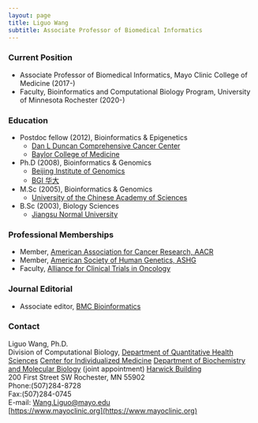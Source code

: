 ```yaml
---
layout: page
title: Liguo Wang
subtitle: Associate Professor of Biomedical Informatics
---
```


### Current Position

- Associate Professor of Biomedical Informatics, Mayo Clinic College of Medicine (2017-)
- Faculty, Bioinformatics and Computational Biology Program, University of Minnesota Rochester (2020-)

### Education

- Postdoc fellow (2012), Bioinformatics & Epigenetics
	- [Dan L Duncan Comprehensive Cancer Center](https://www.bcm.edu/centers/cancer-center)
	- [Baylor College of Medicine](https://www.bcm.edu/) 
- Ph.D (2008), Bioinformatics & Genomics
	- [Beijing Institute of Genomics](http://english.big.cas.cn/)
	- [BGI 华大](https://en.genomics.cn/)
- M.Sc (2005), Bioinformatics & Genomics
	- [University of the Chinese Academy of Sciences](http://english.ucas.ac.cn/)
- B.Sc (2003), Biology Sciences
	- [Jiangsu Normal University](http://en.jsnu.edu.cn/)

### Professional Memberships

- Member, [American Association for Cancer Research, AACR](https://www.aacr.org/)
- Member, [American Society of Human Genetics, ASHG](https://www.ashg.org/)
- Faculty, [Alliance for Clinical Trials in Oncology](https://www.allianceforclinicaltrialsinoncology.org/)

### Journal Editorial

- Associate editor, [BMC Bioinformatics](https://bmcbioinformatics.biomedcentral.com/about)

### Contact
Liguo Wang, Ph.D.  
Division of Computational Biology, [Department of Quantitative Health Sciences](https://www.mayo.edu/research/departments-divisions/department-health-sciences-research/overview)
[Center for Individualized Medicine](https://www.mayo.edu/research/centers-programs/center-individualized-medicine)
[Department of Biochemistry and Molecular Biology](https://www.mayo.edu/research/departments-divisions/department-biochemistry-molecular-biology/overview) (joint appointment)
[Harwick Building](https://goo.gl/maps/TpisJE6XZyJaL36t9)  
200 First Street SW Rochester, MN 55902  
Phone:(507)284-8728  
Fax:(507)284-0745  
E-mail: Wang.Liguo@mayo.edu  
[https://www.mayoclinic.org](https://www.mayoclinic.org)  

